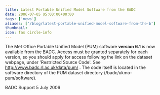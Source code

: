 ```yaml
---
title: Latest Portable Unified Model Software from the BADC 
date: 2006-07-05 05:00:00+00:00
tags: ['news']
aliases: ['/blog/latest-portable-unified-model-software-from-the-b']
thumbnail: 
icon: fas circle-info
---
```

 
 The Met Office Portable Unified Model (PUM) software **version 6.1** is now available from the BADC. Access must be granted separately for each version, so you should apply for access following the link on the dataset webpage, under 'Restricted Source Code'. See <http://www.badc.rl.ac.uk/data/pum/> . The code itself is located in the software directory of the PUM dataset directory (/badc/ukmo-pum/software). 

BADC Support
5 July 2006




